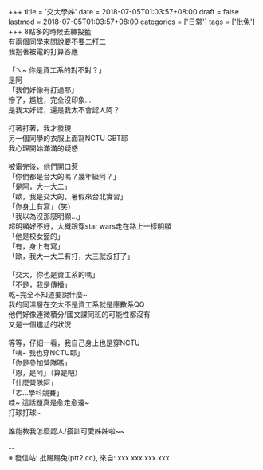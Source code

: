 +++
title = '交大學姊'
date = 2018-07-05T01:03:57+08:00
draft = false
lastmod = 2018-07-05T01:03:57+08:00
categories = ['日常']
tags = ['批兔']
+++
8點多的時候去練投籃<br>
有兩個同學來問說要不要二打二<br>
我抱著被電的打算答應<br>
<br>
「ㄟ~ 你是資工系的對不對？」<br>
是阿<br>
「我們好像有打過耶」<br>
慘了，尷尬，完全沒印象...<br>
是我太好認，還是我太不會認人阿？<br>
<br>
打著打著，我才發現<br>
另一個同學的衣服上面寫NCTU GBT耶<br>
我心理開始滿滿的疑惑<br>
<br>
被電完後，他們開口惹<br>
「你們都是台大的嗎？幾年級阿？」<br>
「是阿，大一大二」<br>
「歐，我是交大的，暑假來台北實習」<br>
「你身上有寫」（笑）<br>
「我以為沒那麼明顯...」<br>
超明顯好不好，大概跟穿star wars走在路上一樣明顯<br>
「他是校女籃的」<br>
「有，身上有寫」<br>
「歐，我大一大二有打，大三就沒打了」<br>
<br>
「交大，你也是資工系的嗎」<br>
「不是，我是傳播」<br>
乾~完全不知道要說什麼~<br>
我的同溫層在交大不是資工系就是應數系QQ<br>
他們好像連微積分/國文課同班的可能性都沒有<br>
又是一個尷尬的狀況<br>
<br>
等等，仔細一看，我自己身上也是穿NCTU<br>
「咦~ 我也穿NCTU耶」<br>
「你是參加營隊嗎」<br>
「恩，是阿」（算是吧）<br>
「什麼營隊阿」<br>
「ㄜ...學科競賽」<br>
哇~ 這話題真是愈走愈遠~<br>
打球打球~<br>
<br>
誰能教我怎麼認人/搭訕可愛姊姊啦~~<br>
<br>
--<br>
※ 發信站: 批踢踢兔(ptt2.cc), 來自: xxx.xxx.xxx.xxx<br>
